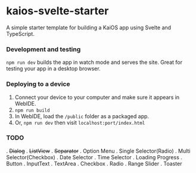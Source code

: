 
# kaios-svelte-starter

A simple starter template for building a KaiOS app using Svelte and TypeScript.

### Development and testing

`npm run dev` builds the app in watch mode and serves the site. Great for testing your app in a desktop browser.

### Deploying to a device

1. Connect your device to your computer and make sure it appears in WebIDE.
2. `npm run build`
3. In WebIDE, load the `/public` folder as a packaged app.
4. Or, `npm run dev` then visit `localhost:port/index.html`

### TODO
. ~~Dialog~~
. ~~ListView~~
. ~~Separator~~
. Option Menu
. Single Selector(Radio)
. Multi Selector(Checkbox)
. Date Selector
. Time Selector
. Loading Progress
. Button
. InputText
. TextArea
. Checkbox
. Radio
. Range Slider
. Toaster
